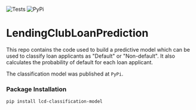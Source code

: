![Tests](https://github.com/chineidu/LendingClubLoanPrediction/actions/workflows/tests.yml/badge.svg)
![PyPi](https://img.shields.io/pypi/v/lcd-classification-model?color=green&style=plastic)

# LendingClubLoanPrediction
This repo contains the code used to build a predictive model which can be used to classify loan applicants as "Default" or "Non-default".
It also calculates the probability of default for each loan applicant.

The classification model was published at `PyPi`.

### Package Installation
```console
pip install lcd-classification-model
```
